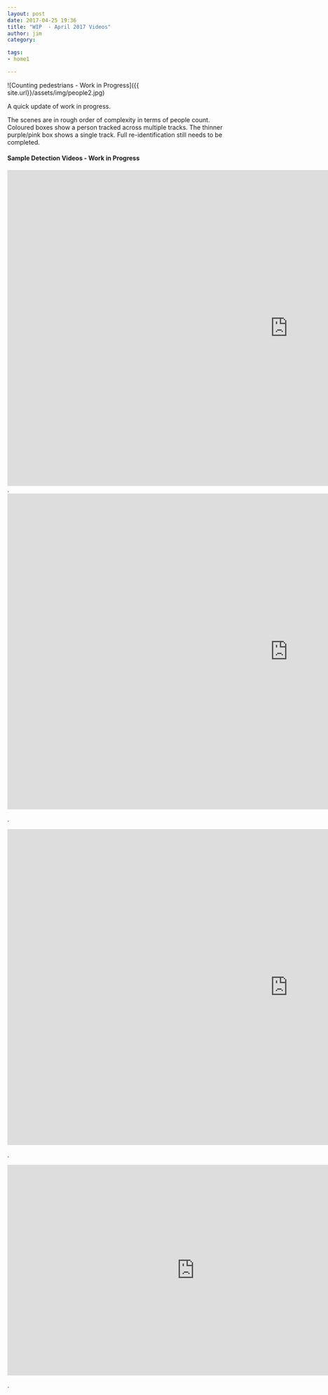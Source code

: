 ```yaml
---
layout: post
date: 2017-04-25 19:36
title: "WIP  - April 2017 Videos"
author: jim
category:

tags:
- home1

---
```


![Counting pedestrians  - Work in Progress]({{ site.url}}/assets/img/people2.jpg)

A quick update of work in progress.


The scenes are in rough order of complexity in terms of people count. Coloured boxes show a person tracked across multiple tracks. The thinner purple/pink box shows a single track.
 Full re-identification still needs to be completed.


#### Sample Detection Videos - Work in Progress

<iframe width="1280" height="720" src="https://www.youtube.com/embed/FVenAjUp1O8" frameborder="0" allowfullscreen></iframe>
.

<iframe width="1280" height="720" src="https://www.youtube.com/embed/59jO2V6wmPQ" frameborder="0" allowfullscreen></iframe>

.

<iframe width="1280" height="720" src="https://www.youtube.com/embed/X15I6XcT99g" frameborder="0" allowfullscreen></iframe>

.

<iframe width="854" height="480" src="https://www.youtube.com/embed/YyelYb3N2to" frameborder="0" allowfullscreen></iframe>

. 




